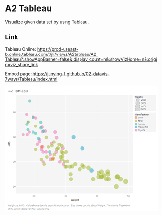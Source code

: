 # A2 Tableau
Visualize given data set by using Tableau. 

## Link
Tableau Online: https://prod-useast-b.online.tableau.com/t/jli/views/A2tableau/A2-Tableau?:showAppBanner=false&:display_count=n&:showVizHome=n&:origin=viz_share_link

Embed page: https://junying-li.github.io/02-datavis-7ways/Tableau/index.html

![img](tableau.PNG)
